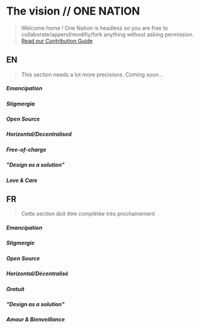 The vision // ONE NATION
========================

 > Welcome home ! One Nation is headless so you are free to collaborate/append/modifiy/fork anything without asking permission. [Read our Contribution Guide](./contribution_guide.md)

## EN

> This section needs a lot more precisions. Coming soon...

##### Emancipation

##### Stigmergia

##### Open Source

##### Horizontal/Decentralised

##### Free-of-charge

##### "Design as a solution"

##### Love & Care


## FR

> Cette section doit être complétée très prochainement

##### Emancipation

##### Stigmergie

##### Open Source

##### Horizontal/Décentralisé

##### Gratuit

##### "Design as a solution"

##### Amour & Bienveillance

